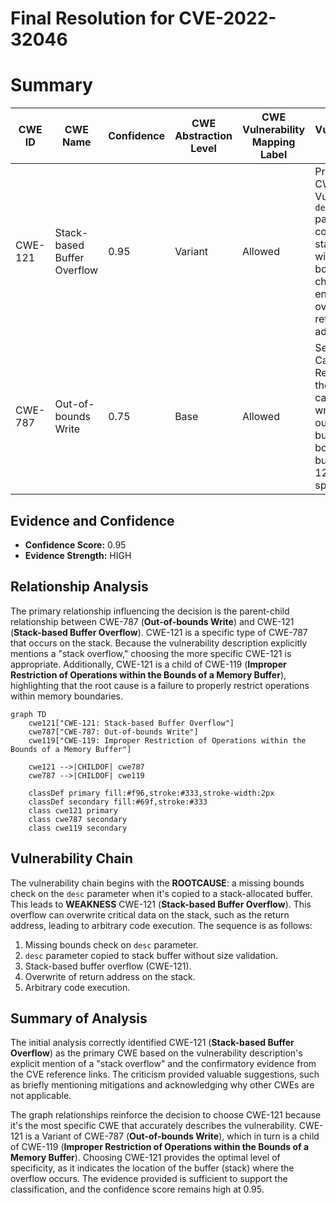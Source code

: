 # Final Resolution for CVE-2022-32046

# Summary
| CWE ID | CWE Name | Confidence | CWE Abstraction Level | CWE Vulnerability Mapping Label | CWE-Vulnerability Mapping Notes |
|---|---|---|---|---|---|
| CWE-121 | Stack-based Buffer Overflow | 0.95 | Variant | Allowed | Primary CWE. Vulnerable `desc` parameter copied to a stack buffer without bounds checking, enabling overwrite of return addresses. |
| CWE-787 | Out-of-bounds Write | 0.75 | Base | Allowed | Secondary Candidate. Represents the general case of writing outside buffer boundaries, but CWE-121 is more specific. |

## Evidence and Confidence

*   **Confidence Score:** 0.95
*   **Evidence Strength:** HIGH

## Relationship Analysis
The primary relationship influencing the decision is the parent-child relationship between CWE-787 (**Out-of-bounds Write**) and CWE-121 (**Stack-based Buffer Overflow**). CWE-121 is a specific type of CWE-787 that occurs on the stack. Because the vulnerability description explicitly mentions a "stack overflow," choosing the more specific CWE-121 is appropriate. Additionally, CWE-121 is a child of CWE-119 (**Improper Restriction of Operations within the Bounds of a Memory Buffer**), highlighting that the root cause is a failure to properly restrict operations within memory boundaries.

```mermaid
graph TD
    cwe121["CWE-121: Stack-based Buffer Overflow"]
    cwe787["CWE-787: Out-of-bounds Write"]
    cwe119["CWE-119: Improper Restriction of Operations within the Bounds of a Memory Buffer"]
    
    cwe121 -->|CHILDOF| cwe787
    cwe787 -->|CHILDOF| cwe119
    
    classDef primary fill:#f96,stroke:#333,stroke-width:2px
    classDef secondary fill:#69f,stroke:#333
    class cwe121 primary
    class cwe787 secondary
    class cwe119 secondary
```

## Vulnerability Chain
The vulnerability chain begins with the **ROOTCAUSE**: a missing bounds check on the `desc` parameter when it's copied to a stack-allocated buffer. This leads to **WEAKNESS** CWE-121 (**Stack-based Buffer Overflow**). This overflow can overwrite critical data on the stack, such as the return address, leading to arbitrary code execution. The sequence is as follows:

1.  Missing bounds check on `desc` parameter.
2.  `desc` parameter copied to stack buffer without size validation.
3.  Stack-based buffer overflow (CWE-121).
4.  Overwrite of return address on the stack.
5.  Arbitrary code execution.

## Summary of Analysis
The initial analysis correctly identified CWE-121 (**Stack-based Buffer Overflow**) as the primary CWE based on the vulnerability description's explicit mention of a "stack overflow" and the confirmatory evidence from the CVE reference links. The criticism provided valuable suggestions, such as briefly mentioning mitigations and acknowledging why other CWEs are not applicable.

The graph relationships reinforce the decision to choose CWE-121 because it's the most specific CWE that accurately describes the vulnerability. CWE-121 is a Variant of CWE-787 (**Out-of-bounds Write**), which in turn is a child of CWE-119 (**Improper Restriction of Operations within the Bounds of a Memory Buffer**). Choosing CWE-121 provides the optimal level of specificity, as it indicates the location of the buffer (stack) where the overflow occurs. The evidence provided is sufficient to support the classification, and the confidence score remains high at 0.95.